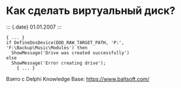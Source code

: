 Как сделать виртуальный диск?
=============================

::: {.date}
01.01.2007
:::

    { ... }
    if DefineDosDevice(DDD_RAW_TARGET_PATH, 'P:', 'F:\Backup\Music\Modules') then
      ShowMessage('Drive was created successfully')
    else
      ShowMessage('Error creating drive');
        { ... }

Взято с Delphi Knowledge Base: <https://www.baltsoft.com/>
